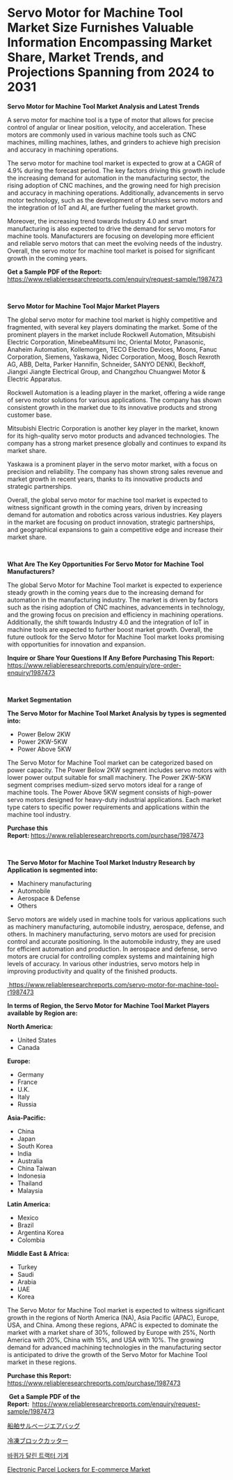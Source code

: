 <p><h1>Servo Motor for Machine Tool Market Size Furnishes Valuable Information Encompassing Market Share, Market Trends, and Projections Spanning from 2024 to 2031</h1></p><p><strong>Servo Motor for Machine Tool Market Analysis and Latest Trends</strong></p>
<p><p>A servo motor for machine tool is a type of motor that allows for precise control of angular or linear position, velocity, and acceleration. These motors are commonly used in various machine tools such as CNC machines, milling machines, lathes, and grinders to achieve high precision and accuracy in machining operations.</p><p>The servo motor for machine tool market is expected to grow at a CAGR of 4.9% during the forecast period. The key factors driving this growth include the increasing demand for automation in the manufacturing sector, the rising adoption of CNC machines, and the growing need for high precision and accuracy in machining operations. Additionally, advancements in servo motor technology, such as the development of brushless servo motors and the integration of IoT and AI, are further fueling the market growth.</p><p>Moreover, the increasing trend towards Industry 4.0 and smart manufacturing is also expected to drive the demand for servo motors for machine tools. Manufacturers are focusing on developing more efficient and reliable servo motors that can meet the evolving needs of the industry. Overall, the servo motor for machine tool market is poised for significant growth in the coming years.</p></p>
<p><strong>Get a Sample PDF of the Report:&nbsp;</strong> <a href="https://www.reliableresearchreports.com/enquiry/request-sample/1987473">https://www.reliableresearchreports.com/enquiry/request-sample/1987473</a></p>
<p>&nbsp;</p>
<p><strong>Servo Motor for Machine Tool Major Market Players</strong></p>
<p><p>The global servo motor for machine tool market is highly competitive and fragmented, with several key players dominating the market. Some of the prominent players in the market include Rockwell Automation, Mitsubishi Electric Corporation, MinebeaMitsumi Inc, Oriental Motor, Panasonic, Anaheim Automation, Kollemorgen, TECO Electro Devices, Moons, Fanuc Corporation, Siemens, Yaskawa, Nidec Corporation, Moog, Bosch Rexroth AG, ABB, Delta, Parker Hannifin, Schneider, SANYO DENKI, Beckhoff, Jiangxi Jiangte Electrical Group, and Changzhou Chuangwei Motor & Electric Apparatus.</p><p>Rockwell Automation is a leading player in the market, offering a wide range of servo motor solutions for various applications. The company has shown consistent growth in the market due to its innovative products and strong customer base.</p><p>Mitsubishi Electric Corporation is another key player in the market, known for its high-quality servo motor products and advanced technologies. The company has a strong market presence globally and continues to expand its market share.</p><p>Yaskawa is a prominent player in the servo motor market, with a focus on precision and reliability. The company has shown strong sales revenue and market growth in recent years, thanks to its innovative products and strategic partnerships.</p><p>Overall, the global servo motor for machine tool market is expected to witness significant growth in the coming years, driven by increasing demand for automation and robotics across various industries. Key players in the market are focusing on product innovation, strategic partnerships, and geographical expansions to gain a competitive edge and increase their market share.</p></p>
<p>&nbsp;</p>
<p><strong>What Are The Key Opportunities For Servo Motor for Machine Tool Manufacturers?</strong></p>
<p><p>The global Servo Motor for Machine Tool market is expected to experience steady growth in the coming years due to the increasing demand for automation in the manufacturing industry. The market is driven by factors such as the rising adoption of CNC machines, advancements in technology, and the growing focus on precision and efficiency in machining operations. Additionally, the shift towards Industry 4.0 and the integration of IoT in machine tools are expected to further boost market growth. Overall, the future outlook for the Servo Motor for Machine Tool market looks promising with opportunities for innovation and expansion.</p></p>
<p><strong>Inquire or Share Your Questions If Any Before Purchasing This Report:</strong> <a href="https://www.reliableresearchreports.com/enquiry/pre-order-enquiry/1987473">https://www.reliableresearchreports.com/enquiry/pre-order-enquiry/1987473</a></p>
<p>&nbsp;</p>
<p><strong>Market Segmentation</strong></p>
<p><strong>The Servo Motor for Machine Tool Market Analysis by types is segmented into:</strong></p>
<p><ul><li>Power Below 2KW</li><li>Power 2KW-5KW</li><li>Power Above 5KW</li></ul></p>
<p><p>The Servo Motor for Machine Tool market can be categorized based on power capacity. The Power Below 2KW segment includes servo motors with lower power output suitable for small machinery. The Power 2KW-5KW segment comprises medium-sized servo motors ideal for a range of machine tools. The Power Above 5KW segment consists of high-power servo motors designed for heavy-duty industrial applications. Each market type caters to specific power requirements and applications within the machine tool industry.</p></p>
<p><strong>Purchase this Report:&nbsp;</strong><a href="https://www.reliableresearchreports.com/purchase/1987473">https://www.reliableresearchreports.com/purchase/1987473</a></p>
<p>&nbsp;</p>
<p><strong>The Servo Motor for Machine Tool Market Industry Research by Application is segmented into:</strong></p>
<p><ul><li>Machinery manufacturing</li><li>Automobile</li><li>Aerospace & Defense</li><li>Others</li></ul></p>
<p><p>Servo motors are widely used in machine tools for various applications such as machinery manufacturing, automobile industry, aerospace, defense, and others. In machinery manufacturing, servo motors are used for precision control and accurate positioning. In the automobile industry, they are used for efficient automation and production. In aerospace and defense, servo motors are crucial for controlling complex systems and maintaining high levels of accuracy. In various other industries, servo motors help in improving productivity and quality of the finished products.</p></p>
<p><a href="https://www.reliableresearchreports.com/servo-motor-for-machine-tool-r1987473">&nbsp;https://www.reliableresearchreports.com/servo-motor-for-machine-tool-r1987473</a></p>
<p><strong>In terms of Region, the Servo Motor for Machine Tool Market Players available by Region are:</strong></p>
<p>
    <p> <strong> North America: </strong>
        <ul>
            <li>United States</li>
            <li>Canada</li>
        </ul>
        </p> 
    <p> <strong> Europe: </strong>
        <ul>
            <li>Germany</li>
            <li>France</li>
            <li>U.K.</li>
            <li>Italy</li>
            <li>Russia</li>
        </ul>
        </p> 
    <p> <strong> Asia-Pacific: </strong>
        <ul>
            <li>China</li>
            <li>Japan</li>
            <li>South Korea</li>
            <li>India</li>
            <li>Australia</li>
            <li>China Taiwan</li>
            <li>Indonesia</li>
            <li>Thailand</li>
            <li>Malaysia</li>
        </ul>
        </p> 
    <p> <strong> Latin America: </strong>
        <ul>
            <li>Mexico</li>
            <li>Brazil</li>
            <li>Argentina Korea</li>
            <li>Colombia</li>
        </ul>
        </p> 
    <p> <strong> Middle East & Africa: </strong>
        <ul>
            <li>Turkey</li>
            <li>Saudi</li>
            <li>Arabia</li>
            <li>UAE</li>
            <li>Korea</li>
        </ul>
    </p>
    </p>
<p><p>The Servo Motor for Machine Tool market is expected to witness significant growth in the regions of North America (NA), Asia Pacific (APAC), Europe, USA, and China. Among these regions, APAC is expected to dominate the market with a market share of 30%, followed by Europe with 25%, North America with 20%, China with 15%, and USA with 10%. The growing demand for advanced machining technologies in the manufacturing sector is anticipated to drive the growth of the Servo Motor for Machine Tool market in these regions.</p></p>
<p><strong>Purchase this Report: </strong><a href="https://www.reliableresearchreports.com/purchase/1987473">https://www.reliableresearchreports.com/purchase/1987473</a></p>
<p>&nbsp;<strong>Get a Sample PDF of the Report:&nbsp;&nbsp;</strong><a href="https://www.reliableresearchreports.com/enquiry/request-sample/1987473">https://www.reliableresearchreports.com/enquiry/request-sample/1987473</a></p>
<p><strong></strong></p>
<p><p><a href="https://github.com/nemesis2824/Market-Research-Report-List-1/blob/main/716399645430.md">船舶サルベージエアバッグ</a></p><p><a href="https://github.com/pepo3k/Market-Research-Report-List-1/blob/main/828068745429.md">冷凍ブロックカッター</a></p><p><a href="https://github.com/sougarounis/Market-Research-Report-List-3/blob/main/809862641496.md">바퀴가 달린 트랙터 기계</a></p><p><a href="https://github.com/RichRobinson5/Market-Research-Report-List-4/blob/main/electronic-parcel-lockers-for-e-commerce-market.md">Electronic Parcel Lockers for E-commerce Market</a></p></p>